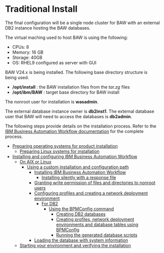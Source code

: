 # Traditional Install

The final configuration will be a single node cluster for BAW with an external DB2 instance hosting the BAW databases.

The virtual maching used to host BAW is using the following:

* CPUs: 8
* Memory: 16 GB
* Storage: 40GB
* OS: RHEL9 configured as server with GUI

BAW V24.x is being installed. The following base directory structure is being used.

* **/opt/install** : the BAW installation files from the _tar.zg_ files
* **/opt/ibm/BAW** : target base directory for BAW install

The nonroot user for installation is **wasadmin**.

The external database instance owner is **db2inst1**. The external database user that BAW will need to access the databases is **db2admin**.

The following steps provide details on the installation process. Refer to the [IBM Business Automation Workflow documentation](https://www.ibm.com/docs/en/baw/24.x) for the complete process.

* [Preparing operating systems for product installation](https://www.ibm.com/docs/en/baw/24.x?topic=software-preparing-operating-systems-product-installation)
  * [Preparing Linux systems for installation](./linux_os_prep.md)
* [Installing and configuring IBM Business Automation Workflow](https://www.ibm.com/docs/en/baw/24.x?topic=configuring-installing-business-automation-workflow)
  * [On AIX or Linux](https://www.ibm.com/docs/en/baw/24.x?topic=workflow-aix-linux)
    * [Using a custom installation and configuration path](https://www.ibm.com/docs/en/baw/24.x?topic=linux-using-custom-installation-configuration-path)
      * [Installing IBM Business Automation Workflow](https://www.ibm.com/docs/en/baw/24.x?topic=path-installing-business-automation-workflow)
        * [Installing silently with a response file](./response_file_install.md)
      * [Granting write permission of files and directories to nonroot users](https://www.ibm.com/docs/en/baw/24.x?topic=path-granting-write-permission-files-directories-nonroot-users)
      * [Configuring profiles and creating a network deployment environment](https://www.ibm.com/docs/en/baw/24.x?topic=path-configuring-profiles-creating-network-deployment-environment)
        * [For DB2](https://www.ibm.com/docs/en/baw/24.x?topic=environment-db2)
          * [Using the BPMConfig command](https://www.ibm.com/docs/en/baw/24.x?topic=db2-using-bpmconfig-command)
            * [Creating DB2 databases](./createDatabases.md)
            * [Creating profiles, network deployment environments and database tables using BPMConfig](./createProfiles.md)
            * [Running the generated database scripts](https://www.ibm.com/docs/en/baw/24.x?topic=command-running-generated-database-scripts)
      * [Loading the database with system information](./bootstrapData.md)
  * [Starting your environment and verifying the installation](./start-stop.md)
